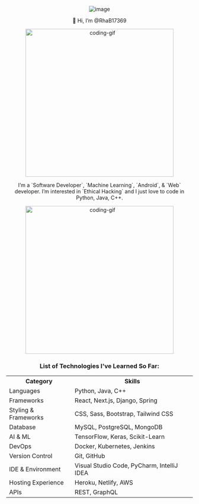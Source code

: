 <!-- En-tête du README -->

<p align="center">
  <img src="https://github.com/user-attachments/assets/e0166a1f-c830-43cb-9280-4ae00b33495a" alt="image" width="auto" />
</p>

<p align="center">
  👋 Hi, I’m @RhaB17369
</p>

<p align="center">
  <img src="https://github.com/user-attachments/assets/fd4051c2-5815-4047-a08e-d8f7b038ee5a" alt="coding-gif" width="400" />
</p>

<p align="center">
 <!-- - 👀 I’m interested in ...
  - 🌱 I’m currently learning ...
  - 💞️ I’m looking to collaborate on ...
  - 📫 How to reach me ...
  - 😄 Pronouns: ...
  - ⚡ Fun fact: ... -->
</p>

<!-- Section spéciale pour les informations du repository -->
<!-- En-tête du README -->

<p align="center">
  I’m a `Software Developer`, `Machine Learning`, `Android`, & `Web` developer. I’m interested in `Ethical Hacking` and I just love to code in Python, Java, C++.
</p>

<p align="center">
  <img src="https://github.com/user-attachments/assets/ad64415b-e016-4d82-8cec-83f79474d811" alt="coding-gif" width="400" />
</p>


<!-- Tableau des compétences -->

<h3 align="center">List of Technologies I've Learned So Far:</h3>

<p align="center">
<table>
  <tr>
    <th>Category</th>
    <th>Skills</th>
  </tr>
  <tr>
    <td>Languages</td>
    <td>Python, Java, C++</td>
  </tr>
  <tr>
    <td>Frameworks</td>
    <td>React, Next.js, Django, Spring</td>
  </tr>
  <tr>
    <td>Styling & Frameworks</td>
    <td>CSS, Sass, Bootstrap, Tailwind CSS</td>
  </tr>
  <tr>
    <td>Database</td>
    <td>MySQL, PostgreSQL, MongoDB</td>
  </tr>
  <tr>
    <td>AI & ML</td>
    <td>TensorFlow, Keras, Scikit-Learn</td>
  </tr>
  <tr>
    <td>DevOps</td>
    <td>Docker, Kubernetes, Jenkins</td>
  </tr>
  <tr>
    <td>Version Control</td>
    <td>Git, GitHub</td>
  </tr>
  <tr>
    <td>IDE & Environment</td>
    <td>Visual Studio Code, PyCharm, IntelliJ IDEA</td>
  </tr>
  <tr>
    <td>Hosting Experience</td>
    <td>Heroku, Netlify, AWS</td>
  </tr>
  <tr>
    <td>APIs</td>
    <td>REST, GraphQL</td>
  </tr>
</table>
</p>
